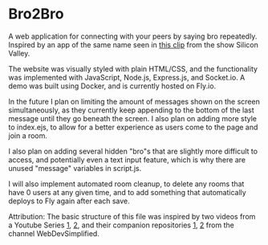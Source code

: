 # Bro2Bro

A web application for connecting with your peers by saying bro repeatedly.  Inspired by an app of the same name seen in [this clip](https://youtu.be/OVoFzu-vH4o) from the show Silicon Valley.

The website was visually styled with plain HTML/CSS, and the functionality was implemented with JavaScript, Node.js, Express.js, and Socket.io. A demo was built using Docker, and is currently hosted on Fly.io.

In the future I plan on limiting the amount of messages shown on the screen simultaneously, as they currently keep appending to the bottom of the last message until they go beneath the screen.  I also plan on adding more style to index.ejs, to allow for a better experience as users come to the page and join a room.

<!--
## Setup
Quickstart with Docker:
bash
# Build the docker container
docker build . -t logantml/bro2bro

# Run the container (add -d to background it)
docker run -p 3000:3000 logantml/bro2bro

# Get shell within the container
docker exec -it <container id> /bin/bash

# Run the developement server
# Accessible at http://localhost:3000
npm run devStart
main
-->

I also plan on adding several hidden "bro"s that are slightly more difficult to access, and potentially even a text input feature, which is why there are unused "message" variables in script.js.

I will also implement automated room cleanup, to delete any rooms that have 0 users at any given time, and to add something that automatically deploys to Fly again after each save.

Attribution:
The basic structure of this file was inspired by two videos from a Youtube Series [1](https://www.youtube.com/watch?v=rxzOqP9YwmM), [2](https://www.youtube.com/watch?v=UymGJnv-WsE), and their companion repositories [1](https://github.com/WebDevSimplified/Realtime-Simple-Chat-App), [2](https://github.com/WebDevSimplified/Realtime-Chat-App-With-Rooms) from the channel WebDevSimplified.
